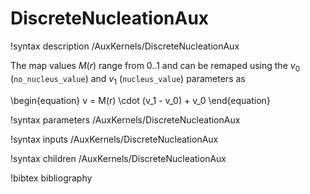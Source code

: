 # DiscreteNucleationAux

!syntax description /AuxKernels/DiscreteNucleationAux

The map values $M(r)$ range from 0..1 and can be remaped using the $v_0$
(`no_nucleus_value`) and $v_1$ (`nucleus_value`) parameters as

\begin{equation}
v = M(r) \cdot (v_1 - v_0) + v_0
\end{equation}

!syntax parameters /AuxKernels/DiscreteNucleationAux

!syntax inputs /AuxKernels/DiscreteNucleationAux

!syntax children /AuxKernels/DiscreteNucleationAux

!bibtex bibliography
